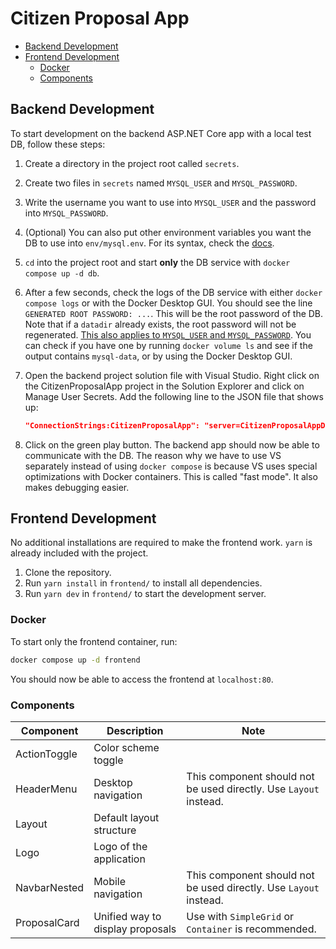 # Citizen Proposal App

- [Backend Development](#backend-development)
- [Frontend Development](#frontend-development)
  - [Docker](#docker)
  - [Components](#components)

## Backend Development

To start development on the backend ASP.NET Core app with a local test DB,
follow these steps:

1. Create a directory in the project root called `secrets`.
2. Create two files in `secrets` named `MYSQL_USER` and `MYSQL_PASSWORD`.
3. Write the username you want to use into `MYSQL_USER` and the password into
   `MYSQL_PASSWORD`.
4. (Optional) You can also put other environment variables you want the DB to
   use into `env/mysql.env`. For its syntax, check the
   [docs](https://docs.docker.com/reference/compose-file/services/#env_file-format).
5. `cd` into the project root and start **only** the DB service with `docker
   compose up -d db`.
6. After a few seconds, check the logs of the DB service with either `docker
   compose logs` or with the Docker Desktop GUI. You should see the line
   `GENERATED ROOT PASSWORD: ...`. This will be the root password of the DB.
   Note that if a `datadir` already exists, the root password will not be
   regenerated. [This also applies to `MYSQL_USER` and
   `MYSQL_PASSWORD`](https://github.com/docker-library/docs/tree/master/mysql#environment-variables).
   You can check if you have one by running `docker volume ls` and see if the
   output contains `mysql-data`, or by using the Docker Desktop GUI.
7. Open the backend project solution file with Visual Studio. Right click on the
   CitizenProposalApp project in the Solution Explorer and click on Manage User
   Secrets. Add the following line to the JSON file that shows up:

   ```json
   "ConnectionStrings:CitizenProposalApp": "server=CitizenProposalAppDb;database=CitizenProposalApp;uid=<your username>;pwd=<your password>"
   ```

8. Click on the green play button. The backend app should now be able to
   communicate with the DB. The reason why we have to use VS separately instead
   of using `docker compose` is because VS uses special optimizations with
   Docker containers. This is called "fast mode". It also makes debugging
   easier.

## Frontend Development

No additional installations are required to make the frontend work. `yarn` is already included with the project.

1. Clone the repository.
2. Run `yarn install` in `frontend/` to install all dependencies.
3. Run `yarn dev` in `frontend/` to start the development server.

### Docker

To start only the frontend container, run:

```sh
docker compose up -d frontend
```

You should now be able to access the frontend at `localhost:80`.

### Components

| Component    | Description                      | Note                                                              |
|--------------|----------------------------------|-------------------------------------------------------------------|
| ActionToggle | Color scheme toggle              |                                                                   |
| HeaderMenu   | Desktop navigation               | This component should not be used directly. Use `Layout` instead. |
| Layout       | Default layout structure         |                                                                   |
| Logo         | Logo of the application          |                                                                   |
| NavbarNested | Mobile navigation                | This component should not be used directly. Use `Layout` instead. |
| ProposalCard | Unified way to display proposals | Use with `SimpleGrid` or `Container` is recommended.              |
